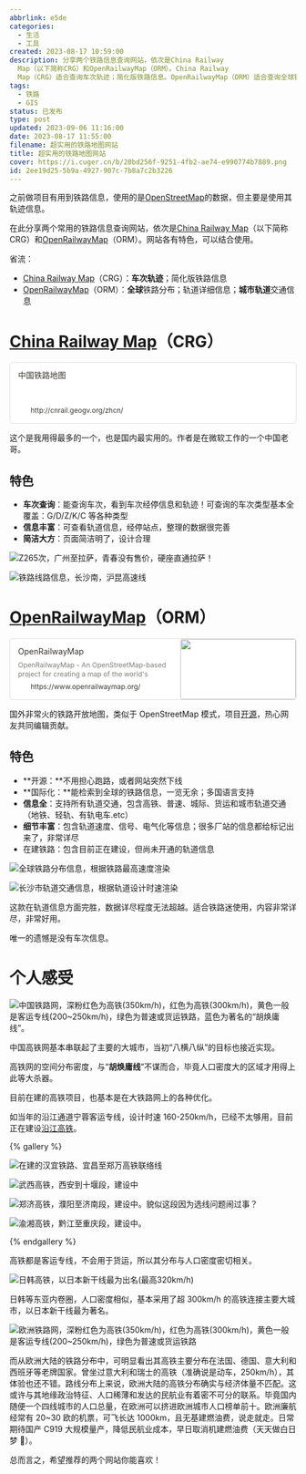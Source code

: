 ```yaml
---
abbrlink: e5de
categories:
  - 生活
  - 工具
created: 2023-08-17 10:59:00
description: 分享两个铁路信息查询网站，依次是China Railway
  Map（以下简称CRG）和OpenRailwayMap（ORM）。China Railway
  Map（CRG）适合查询车次轨迹；简化版铁路信息。OpenRailwayMap（ORM）适合查询全球铁路分布；轨道详细信息；城市轨道交通信息。
tags:
  - 铁路
  - GIS
status: 已发布
type: post
updated: 2023-09-06 11:16:00
date: 2023-08-17 11:55:00
filename: 超实用的铁路地图网站
title: 超实用的铁路地图网站
cover: https://i.cuger.cn/b/20bd256f-9251-4fb2-ae74-e990774b7889.png
id: 2ee19d25-5b9a-4927-907c-7b8a7c2b3226
---
```


之前做项目有用到铁路信息，使用的是[OpenStreetMap](https://www.openstreetmap.org/)的数据，但主要是使用其轨迹信息。

在此分享两个常用的铁路信息查询网站，依次是[China Railway Map](http://cnrail.geogv.org/)（以下简称 CRG）和[OpenRailwayMap](https://www.openrailwaymap.org/)（ORM）。网站各有特色，可以结合使用。

省流：

- [China Railway Map](http://cnrail.geogv.org/)（CRG）：**车次轨迹**；简化版铁路信息
- [OpenRailwayMap](https://www.openrailwaymap.org/)（ORM）：**全球**铁路分布；轨道详细信息；**城市轨道**交通信息

# [China Railway Map](http://cnrail.geogv.org/)（CRG）

<div style="width: 100%; margin-top: 4px; margin-bottom: 4px;"><div style="display: flex; background:white;border-radius:5px"><a href="http://cnrail.geogv.org/zhcn/"target="_blank"rel="noopener noreferrer"style="display: flex; color: inherit; text-decoration: none; user-select: none; transition: background 20ms ease-in 0s; cursor: pointer; flex-grow: 1; min-width: 0px; flex-wrap: wrap-reverse; align-items: stretch; text-align: left; overflow: hidden; border: 1px solid rgba(55, 53, 47, 0.16); border-radius: 5px; position: relative; fill: inherit;"><div style="flex: 4 1 180px; padding: 12px 14px 14px; overflow: hidden; text-align: left;"><div style="font-size: 14px; line-height: 20px; color: rgb(55, 53, 47); white-space: nowrap; overflow: hidden; text-overflow: ellipsis; min-height: 24px; margin-bottom: 2px;">中国铁路地图</div><div style="font-size: 12px; line-height: 16px; color: rgba(55, 53, 47, 0.65); height: 32px; overflow: hidden;"></div><div style="display: flex; margin-top: 6px; height: 16px;"><img src=""style="width: 16px; height: 16px; min-width: 16px; margin-right: 6px;"><div style="font-size: 12px; line-height: 16px; color: rgb(55, 53, 47); white-space: nowrap; overflow: hidden; text-overflow: ellipsis;">http://cnrail.geogv.org/zhcn/</div></div></div></a></div></div>

这个是我用得最多的一个，也是国内最实用的。作者是在微软工作的一个中国老哥。

## 特色

- **车次查询**：能查询车次，看到车次经停信息和轨迹！可查询的车次类型基本全覆盖：G/D/Z/K/C 等各种类型
- **信息丰富**：可查看轨道信息，经停站点，整理的数据很完善
- **简洁大方**：页面简洁明了，设计合理

![Z265次，广州至拉萨，青春没有售价，硬座直通拉萨！](https://i.cuger.cn/b/a1dd86d6-1ca2-4f9e-af90-3fc4b765a885.png)

![铁路线路信息，长沙南，沪昆高速线](https://i.cuger.cn/b/6857da40-bcf4-4fee-afa7-a8c9cc95020b.png)

# [OpenRailwayMap](https://www.openrailwaymap.org/)（ORM）

<div style="width: 100%; margin-top: 4px; margin-bottom: 4px;"><div style="display: flex; background:white;border-radius:5px"><a href="https://www.openrailwaymap.org/"target="_blank"rel="noopener noreferrer"style="display: flex; color: inherit; text-decoration: none; user-select: none; transition: background 20ms ease-in 0s; cursor: pointer; flex-grow: 1; min-width: 0px; flex-wrap: wrap-reverse; align-items: stretch; text-align: left; overflow: hidden; border: 1px solid rgba(55, 53, 47, 0.16); border-radius: 5px; position: relative; fill: inherit;"><div style="flex: 4 1 180px; padding: 12px 14px 14px; overflow: hidden; text-align: left;"><div style="font-size: 14px; line-height: 20px; color: rgb(55, 53, 47); white-space: nowrap; overflow: hidden; text-overflow: ellipsis; min-height: 24px; margin-bottom: 2px;">OpenRailwayMap</div><div style="font-size: 12px; line-height: 16px; color: rgba(55, 53, 47, 0.65); height: 32px; overflow: hidden;">OpenRailwayMap - An OpenStreetMap-based project for creating a map of the world&#39;s railway infrastructure.</div><div style="display: flex; margin-top: 6px; height: 16px;"><img src="img/openrailwaymap-16.png"style="width: 16px; height: 16px; min-width: 16px; margin-right: 6px;"><div style="font-size: 12px; line-height: 16px; color: rgb(55, 53, 47); white-space: nowrap; overflow: hidden; text-overflow: ellipsis;">https://www.openrailwaymap.org/</div></div></div><div style="flex: 1 1 180px; display: block; position: relative;"><div style="position: absolute; inset: 0px;"><div style="width: 100%; height: 100%;"><img src="https://www.openrailwaymap.org/img/openrailwaymap-310.png" referrerpolicy="no-referrer" style="display: block; object-fit: cover; border-radius: 3px; width: 100%; height: 100%;"></div></div></div></a></div></div>

国外非常火的铁路开放地图，类似于 OpenStreetMap 模式，项目[开源](https://github.com/OpenRailwayMap/OpenRailwayMap)，热心网友共同编辑贡献。

## 特色

- **开源：**不用担心跑路，或者网站突然下线
- **国际化：**能检索到全球的铁路信息，一览无余；多国语言支持
- **信息全**：支持所有轨道交通，包含高铁、普速、城际、货运和城市轨道交通（地铁、轻轨、有轨电车.etc）
- **细节丰富**：包含轨道速度、信号、电气化等信息；很多厂站的信息都给标记出来了，非常详尽
- 在建铁路：包含目前正在建设，但尚未开通的轨道信息

![全球铁路分布信息，根据铁路最高速度渲染](https://i.cuger.cn/b/bc809d2d-c53a-47d7-aded-ad65e7569593.png)

![长沙市轨道交通信息，根据轨道设计时速渲染](https://i.cuger.cn/b/2922a8e7-c52a-41a1-86e5-7334c51e6732.png)

这款在轨道信息方面完胜，数据详尽程度无法超越。适合铁路迷使用，内容非常详尽，非常好用。

唯一的遗憾是没有车次信息。

# 个人感受

![中国铁路网，深粉红色为高铁(350km/h)，红色为高铁(300km/h)，黄色一般是客运专线(200~250km/h)，绿色为普速或货运铁路，蓝色为著名的“胡焕庸线”。](https://i.cuger.cn/b/feeec3e0-e1db-4623-9b1e-54bebf7ad9f5.png)

中国高铁网基本串联起了主要的大城市，当初“八横八纵”的目标也接近实现。

高铁网的空间分布密度，与“**胡焕庸线**”不谋而合，毕竟人口密度大的区域才用得上此等大杀器。

目前在建的高铁项目，也基本是在大铁路网上的各种优化。

如当年的沿江通道宁蓉客运专线，设计时速 160-250km/h，已经不太够用，目前正在建设[沿江高铁](https://zh.wikipedia.org/wiki/%E6%B2%BF%E6%B1%9F%E9%AB%98%E9%93%81%E9%80%9A%E9%81%93)。

{% gallery %}

![在建的汉宜铁路、宜昌至郑万高铁联络线](https://i.cuger.cn/b/05ed4b46-eb28-41e1-becc-3bfe22cecec0.png)

![武西高铁，西安到十堰段，建设中](https://i.cuger.cn/b/ea3a69e9-da0f-4168-bcea-257f355785f8.png)

![郑济高铁，濮阳至济南段，建设中。貌似这段因为选线问题闹过事？](https://i.cuger.cn/b/a0c2f83b-d321-42fd-907a-d501e2503397.png)

![渝湘高铁，黔江至重庆段，建设中。](https://i.cuger.cn/b/8fc710d0-2bfc-46f7-a5cd-67199129391b.png)

{% endgallery %}

高铁都是客运专线，不会用于货运，所以其分布与人口密度密切相关。

![日韩高铁，以日本新干线最为出名(最高320km/h)](https://i.cuger.cn/b/1fda71b7-8289-4403-86d9-24b536440eca.png)

日韩等东亚内卷圈，人口密度相似，基本采用了超 300km/h 的高铁连接主要大城市，以日本新干线最为著名。

![欧洲铁路网，深粉红色为高铁(350km/h)，红色为高铁(300km/h)，黄色一般是客运专线(200~250km/h)，绿色为普速或货运铁路](https://i.cuger.cn/b/4b2a9fc4-0723-4aab-8081-102ba0e3d312.png)

而从欧洲大陆的铁路分布中，可明显看出其高铁主要分布在法国、德国、意大利和西班牙等老牌国家。曾坐过意大利和瑞士的高铁（准确说是动车，250km/h），其体验也还不错。路线分布上来说，欧洲大陆的高铁分布确实与经济体量不匹配。这或许与其地缘政治特征、人口稀薄和发达的民航业有着密不可分的联系。毕竟国内随便一个四线城市的人口总量，在欧洲可以挤进欧洲城市人口榜单前十。欧洲廉航经常有 20~30 欧的机票，可飞长达 1000km，且无基建燃油费，说走就走。日常期待国产 C919 大规模量产，降低民航业成本，早日取消机建燃油费（天天做白日梦 🤣）。

总而言之，希望推荐的两个网站你能喜欢！
